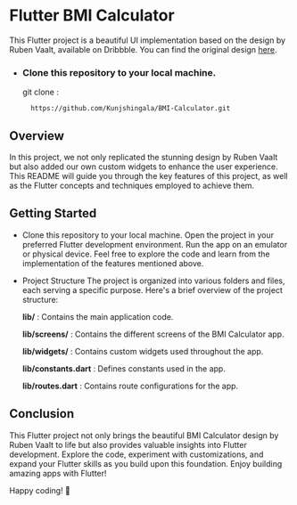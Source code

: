 # Flutter BMI Calculator

  This Flutter project is a beautiful UI implementation based on  the design by Ruben Vaalt, available on Dribbble. You can find the original design [here](https://dribbble.com/shots/4585382-Simple-BMI-Calculator).


- ### Clone this repository to your local machine.

    git clone :
    ```shell
      https://github.com/Kunjshingala/BMI-Calculator.git 
    ```

## Overview

In this project, we not only replicated the stunning design by Ruben Vaalt but also added our own custom widgets to enhance the user experience. This README will guide you through the key features of this project, as well as the Flutter concepts and techniques employed to achieve them.

    
## Getting Started

- Clone this repository to your local machine.
Open the project in your preferred Flutter development environment.
Run the app on an emulator or physical device.
Feel free to explore the code and learn from the implementation of the features mentioned above.

- Project Structure
The project is organized into various folders and files, each serving a specific purpose. Here's a brief overview of the project structure:

    **lib/** : Contains the main application code. 

    **lib/screens/** : Contains the different screens of the BMI Calculator app.

    **lib/widgets/** : Contains custom widgets used throughout the app.

    **lib/constants.dart** : Defines constants used in the app.

    **lib/routes.dart** : Contains route configurations for the app.

## Conclusion

This Flutter project not only brings the beautiful BMI Calculator design by Ruben Vaalt to life but also provides valuable insights into Flutter development. Explore the code, experiment with customizations, and expand your Flutter skills as you build upon this foundation. Enjoy building amazing apps with Flutter!

Happy coding! 🚀
